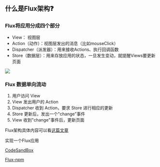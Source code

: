 ## 什么是Flux架构❓

### Flux将应用分成四个部分

- View： 视图层
- Action（动作）：视图层发出的消息（比如mouseClick）
- Dispatcher（派发器）：用来接收Actions、执行回调函数
- Store（数据层）：用来存放应用的状态，一旦发生变动，就提醒Views要更新页面

![](http://www.ruanyifeng.com/blogimg/asset/2016/bg2016011503.png)

### Flux 数据单向流动

1. 用户访问 View
2. View 发出用户的 Action
3. Dispatcher 收到 Action，要求 Store 进行相应的更新
4. Store 更新后，发出一个"change"事件
5. View 收到"change"事件后，更新页面

Flux架构具体内容可以看[这篇文章](http://www.ruanyifeng.com/blog/2016/01/flux.html)

实现一个Flux应用

[CodeSandBox](https://codesandbox.io/s/vue2-flux-09gjd?file=/src/dispatcher/AppDispatcher.js)

[Flux-npm](https://www.npmjs.com/package/flux)